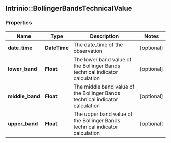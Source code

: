 ## Intrinio::BollingerBandsTechnicalValue

### Properties
Name | Type | Description | Notes
------------ | ------------- | ------------- | -------------
**date_time** | **DateTime** | The date_time of the observation | [optional] 
**lower_band** | **Float** | The lower band value of the Bollinger Bands technical indicator calculation | [optional] 
**middle_band** | **Float** | The middle band value of the Bollinger Bands technical indicator calculation | [optional] 
**upper_band** | **Float** | The upper band value of the Bollinger Bands technical indicator calculation | [optional] 


